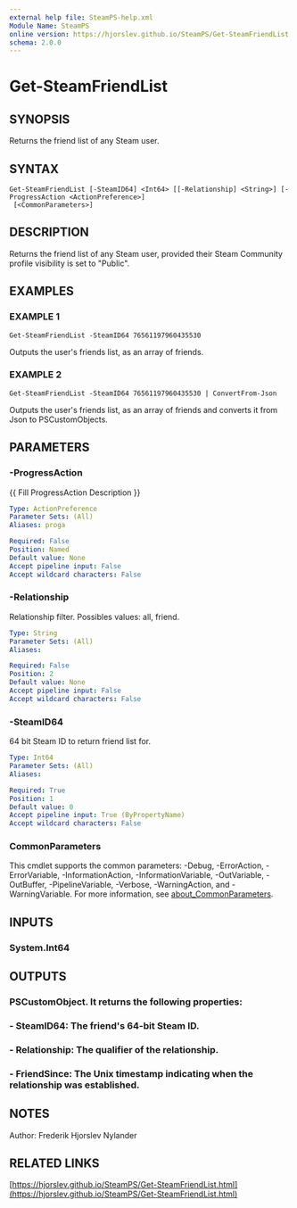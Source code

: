 ```yaml
---
external help file: SteamPS-help.xml
Module Name: SteamPS
online version: https://hjorslev.github.io/SteamPS/Get-SteamFriendList.html
schema: 2.0.0
---
```


# Get-SteamFriendList

## SYNOPSIS
Returns the friend list of any Steam user.

## SYNTAX

```
Get-SteamFriendList [-SteamID64] <Int64> [[-Relationship] <String>] [-ProgressAction <ActionPreference>]
 [<CommonParameters>]
```

## DESCRIPTION
Returns the friend list of any Steam user, provided their Steam Community
profile visibility is set to "Public".

## EXAMPLES

### EXAMPLE 1
```
Get-SteamFriendList -SteamID64 76561197960435530
```

Outputs the user's friends list, as an array of friends.

### EXAMPLE 2
```
Get-SteamFriendList -SteamID64 76561197960435530 | ConvertFrom-Json
```

Outputs the user's friends list, as an array of friends and converts it from
Json to PSCustomObjects.

## PARAMETERS

### -ProgressAction
{{ Fill ProgressAction Description }}

```yaml
Type: ActionPreference
Parameter Sets: (All)
Aliases: proga

Required: False
Position: Named
Default value: None
Accept pipeline input: False
Accept wildcard characters: False
```

### -Relationship
Relationship filter.
Possibles values: all, friend.

```yaml
Type: String
Parameter Sets: (All)
Aliases:

Required: False
Position: 2
Default value: None
Accept pipeline input: False
Accept wildcard characters: False
```

### -SteamID64
64 bit Steam ID to return friend list for.

```yaml
Type: Int64
Parameter Sets: (All)
Aliases:

Required: True
Position: 1
Default value: 0
Accept pipeline input: True (ByPropertyName)
Accept wildcard characters: False
```

### CommonParameters
This cmdlet supports the common parameters: -Debug, -ErrorAction, -ErrorVariable, -InformationAction, -InformationVariable, -OutVariable, -OutBuffer, -PipelineVariable, -Verbose, -WarningAction, and -WarningVariable. For more information, see [about_CommonParameters](http://go.microsoft.com/fwlink/?LinkID=113216).

## INPUTS

### System.Int64
## OUTPUTS

### PSCustomObject. It returns the following properties:
### - SteamID64: The friend's 64-bit Steam ID.
### - Relationship: The qualifier of the relationship.
### - FriendSince: The Unix timestamp indicating when the relationship was established.
## NOTES
Author: Frederik Hjorslev Nylander

## RELATED LINKS

[https://hjorslev.github.io/SteamPS/Get-SteamFriendList.html](https://hjorslev.github.io/SteamPS/Get-SteamFriendList.html)

